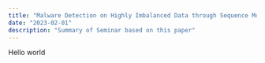 ```yaml
---
title: "Malware Detection on Highly Imbalanced Data through Sequence Modeling"
date: "2023-02-01"
description: "Summary of Seminar based on this paper"
---
```


Hello world


